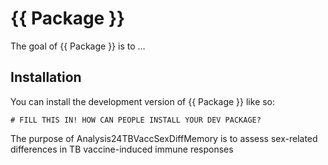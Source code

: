 <!-- README.md is generated from README.Rmd. Please edit that file -->

# {{ Package }}

<!-- badges: start -->
<!-- badges: end -->

The goal of {{ Package }} is to …

## Installation

You can install the development version of {{ Package }} like so:

    # FILL THIS IN! HOW CAN PEOPLE INSTALL YOUR DEV PACKAGE?

The purpose of Analysis24TBVaccSexDiffMemory is to assess sex-related
differences in TB vaccine-induced immune responses
